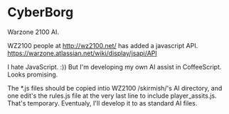 CyberBorg
=========

Warzone 2100 AI.

WZ2100 people at
  http://wz2100.net/
has added a javascript API.
  https://warzone.atlassian.net/wiki/display/jsapi/API

I hate JavaScript.  :))
But I'm developing my own AI assist in CoffeeScript.
Looks promising.

The *.js files should be copied intio WZ2100 /skirmish/'s AI directory, and
one edit's the rules.js file at the very last line to include player_assits.js.
That's temporary.
Eventualy, I'll develop it to as standard AI files.
